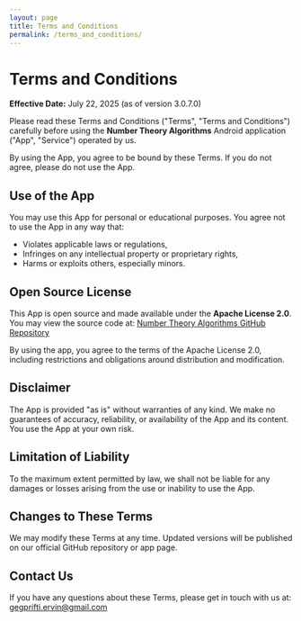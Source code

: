 ```yaml
---
layout: page
title: Terms and Conditions
permalink: /terms_and_conditions/
---
```


# Terms and Conditions

**Effective Date:** July 22, 2025 (as of version 3.0.7.0)

Please read these Terms and Conditions ("Terms", "Terms and Conditions") carefully before using the **Number Theory Algorithms** Android application ("App", "Service") operated by us.

By using the App, you agree to be bound by these Terms. If you do not agree, please do not use the App.

## Use of the App

You may use this App for personal or educational purposes. You agree not to use the App in any way that:
- Violates applicable laws or regulations,
- Infringes on any intellectual property or proprietary rights,
- Harms or exploits others, especially minors.

## Open Source License

This App is open source and made available under the **Apache License 2.0**. You may view the source code at: [Number Theory Algorithms GitHub Repository](https://github.com/ervingegprifti/numbertheoryalgorithms)

By using the app, you agree to the terms of the Apache License 2.0, including restrictions and obligations around distribution and modification.

## Disclaimer

The App is provided "as is" without warranties of any kind. We make no guarantees of accuracy, reliability, or availability of the App and its content. You use the App at your own risk.

## Limitation of Liability

To the maximum extent permitted by law, we shall not be liable for any damages or losses arising from the use or inability to use the App.

## Changes to These Terms

We may modify these Terms at any time. Updated versions will be published on our official GitHub repository or app page.

## Contact Us

If you have any questions about these Terms, please get in touch with us at: gegprifti.ervin@gmail.com
